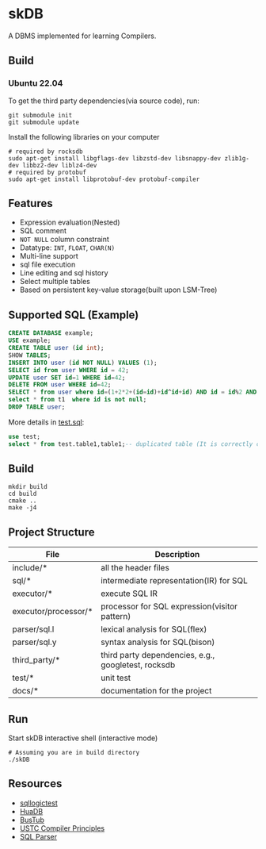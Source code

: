 # skDB

A DBMS implemented for learning Compilers.

## Build

### Ubuntu 22.04

To get the third party dependencies(via source code), run:

```shell
git submodule init
git submodule update
```

Install the following libraries on your computer

```shell
# required by rocksdb
sudo apt-get install libgflags-dev libzstd-dev libsnappy-dev zlib1g-dev libbz2-dev liblz4-dev
# required by protobuf
sudo apt-get install libprotobuf-dev protobuf-compiler
```

## Features

* Expression evaluation(Nested)
* SQL comment
* `NOT NULL` column constraint
* Datatype: `INT`, `FLOAT`, `CHAR(N)`
* Multi-line support
* sql file execution
* Line editing and sql history
* Select multiple tables
* Based on persistent key-value storage(built upon LSM-Tree)

## Supported SQL (Example)

```sql
CREATE DATABASE example;
USE example;
CREATE TABLE user (id int);
SHOW TABLES;
INSERT INTO user (id NOT NULL) VALUES (1);
SELECT id from user WHERE id = 42;
UPDATE user SET id=1 WHERE id=42;
DELETE FROM user WHERE id=42;
SELECT * from user where id=(1+2*2+(id=id)+id^id+id) AND id = id%2 AND id IS NOT NULL;
select * from t1  where id is not null;
DROP TABLE user;
```

More details in [test.sql](./test/test.sql):

```sql
use test;
select * from test.table1,table1;-- duplicated table (It is correctly checked)
```

## Build

```shell
mkdir build
cd build
cmake ..
make -j4
```

## Project Structure

| File                 | Description                                         |
|----------------------|-----------------------------------------------------|
| include/*            | all the header files                                |
| sql/*                | intermediate representation(IR) for SQL             |
| executor/*           | execute SQL IR                                      |
| executor/processor/* | processor for SQL expression(visitor pattern)       |
| parser/sql.l         | lexical analysis for SQL(flex)                      |
| parser/sql.y         | syntax analysis for SQL(bison)                      |
| third_party/*        | third party dependencies, e.g., googletest, rocksdb |
| test/*               | unit test                                           |
| docs/*               | documentation for the project                       |

## Run

Start skDB interactive shell (interactive mode)

```shell
# Assuming you are in build directory
./skDB
```

## Resources

+ [sqllogictest](https://www.sqlite.org/sqllogictest/doc/trunk/about.wiki)
+ [HuaDB](https://thu-db.github.io/huadb-doc/)
+ [BusTub](https://15445.courses.cs.cmu.edu/fall2022/schedule.html)
+ [USTC Compiler Principles](https://ustc-compiler-principles.github.io)
+ [SQL Parser](https://github.com/hyrise/sql-parser)
